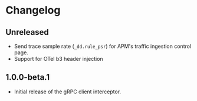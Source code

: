 # Changelog

## Unreleased

* Send trace sample rate (`_dd.rule_psr`) for APM's traffic ingestion control page.
* Support for OTel b3 header injection

## 1.0.0-beta.1

* Initial release of the gRPC client interceptor.
